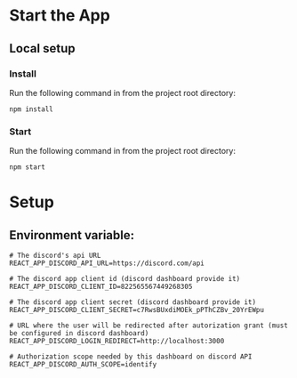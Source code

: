 # Start the App
## Local setup
### Install
Run the following command in from the project root directory:
```
npm install
```
### Start
Run the following command in from the project root directory: 
```
npm start
```
# Setup 
## Environment variable:

```
# The discord's api URL
REACT_APP_DISCORD_API_URL=https://discord.com/api

# The discord app client id (discord dashboard provide it)
REACT_APP_DISCORD_CLIENT_ID=822565567449268305

# The discord app client secret (discord dashboard provide it)
REACT_APP_DISCORD_CLIENT_SECRET=c7RwsBUxdiMOEk_pPThCZBv_20YrEWpu

# URL where the user will be redirected after autorization grant (must be configured in discord dashboard) 
REACT_APP_DISCORD_LOGIN_REDIRECT=http://localhost:3000

# Authorization scope needed by this dashboard on discord API
REACT_APP_DISCORD_AUTH_SCOPE=identify
```